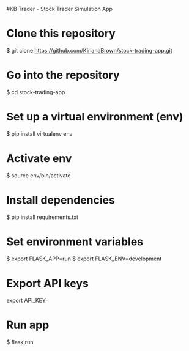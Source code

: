 #KB Trader - Stock Trader Simulation App

# Clone this repository

$ git clone https://github.com/KirianaBrown/stock-trading-app.git

# Go into the repository

$ cd stock-trading-app

# Set up a virtual environment (env)

$ pip install virtualenv env

# Activate env

$ source env/bin/activate

# Install dependencies

$ pip install requirements.txt

# Set environment variables

$ export FLASK_APP=run
$ export FLASK_ENV=development

# Export API keys

export API_KEY=<apikey>

# Run app

$ flask run
